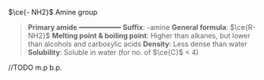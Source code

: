 $\ce{- NH2}$
Amine group

> **Primary amide**
> ━━━━━━━━━━
> **Suffix**: -amine
> **General formula**: $\ce{R-NH2}$
> **Melting point & boiling point**: Higher than alkanes, but lower than alcohols and carboxylic acids
> **Density**: Less dense than water
> **Solubility**: Soluble in water (for no. of $\ce{C}$ < 4)

//TODO m.p b.p.
